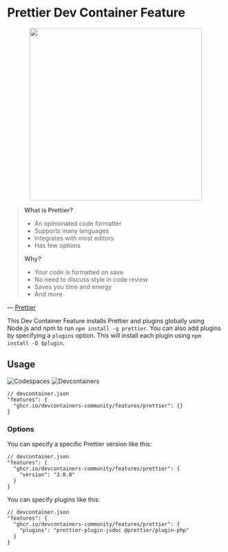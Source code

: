 # Prettier Dev Container Feature

<p align=center>
  <img width=400 src="https://user-images.githubusercontent.com/61068799/265794681-23ef3924-7423-47fc-a9a9-9c68281bfe60.png">
</p>

> **What is Prettier?**
>
> - An opinionated code formatter
> - Supports many languages
> - Integrates with most editors
> - Has few options
>
> **Why?**
>
> - Your code is formatted on save
> - No need to discuss style in code review
> - Saves you time and energy
> - And more

&mdash; [Prettier](https://prettier.io/)

This Dev Container Feature installs Prettier and plugins globally using Node.js
and npm to run `npm install -g prettier`. You can also add plugins by specifying
a `plugins` option. This will install each plugin using
`npm install -D $plugin`.

## Usage

![Codespaces](https://img.shields.io/static/v1?style=for-the-badge&message=Codespaces&color=181717&logo=GitHub&logoColor=FFFFFF&label=)
![Devcontainers](https://img.shields.io/static/v1?style=for-the-badge&message=Devcontainers&color=2496ED&logo=Docker&logoColor=FFFFFF&label=)

```jsonc
// devcontainer.json
"features": {
  "ghcr.io/devcontainers-community/features/prettier": {}
}
```

### Options

You can specify a specific Prettier version like this:

```jsonc
// devcontainer.json
"features": {
  "ghcr.io/devcontainers-community/features/prettier": {
    "version": "3.0.0"
  }
}
```

You can specify plugins like this:

```jsonc
// devcontainer.json
"features": {
  "ghcr.io/devcontainers-community/features/prettier": {
    "plugins": "prettier-plugin-jsdoc @prettier/plugin-php"
  }
}
```
